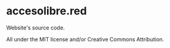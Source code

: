 accesolibre.red
===============

Website's source code.

All under the MIT license and/or Creative Commons Attribution.
